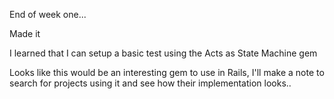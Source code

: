 End of week one...

Made it

I learned that I can setup a basic test using the Acts as State Machine gem

Looks like this would be an interesting gem to use in Rails, I'll make a note
to search for projects using it and see how their implementation looks..
